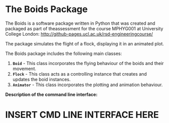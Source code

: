 # The Boids Package

The Boids is a software package written in Python that was created and packaged as part of theassessment for the course MPHYG001 at University College London:
http://github-pages.ucl.ac.uk/rsd-engineeringcourse/

The package simulates the flight of a flock, displaying it in an animated plot.

The Boids package includes the following main classes:

1. <b><code>Boid</code></b> - This class incorporates the flying behaviour of the boids and their movement.
2. <b><code>Flock</code></b> - This class acts as a controlling instance that creates and updates the boid instances.
3. <b><code>Animator</code></b> - This class incorporates the plotting and animation behaviour.

<b>Description of the command line interface:</b>


# INSERT CMD LINE INTERFACE HERE
